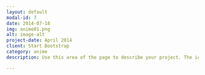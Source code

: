 ```yaml
---
layout: default
modal-id: 7
date: 2014-07-18
img: anime01.png
alt: image-alt
project-date: April 2014
client: Start Bootstrap
category: anime
description: Use this area of the page to describe your project. The icon above is part of a free icon set by <a href="https://sellfy.com/p/8Q9P/jV3VZ/">Flat Icons</a>. On their website, you can download their free set with 16 icons, or you can purchase the entire set with 146 icons for only $12!

---
```

